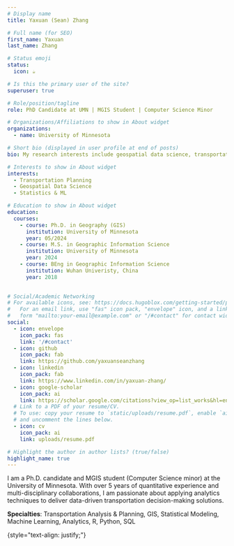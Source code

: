 ```yaml
---
# Display name
title: Yaxuan (Sean) Zhang

# Full name (for SEO)
first_name: Yaxuan
last_name: Zhang

# Status emoji
status:
  icon: ☕️

# Is this the primary user of the site?
superuser: true

# Role/position/tagline
role: PhD Candidate at UMN | MGIS Student | Computer Science Minor

# Organizations/Affiliations to show in About widget
organizations:
  - name: University of Minnesota

# Short bio (displayed in user profile at end of posts)
bio: My research interests include geospatial data science, transportation planning, and GeoAI.

# Interests to show in About widget
interests:
  - Transportation Planning
  - Geospatial Data Science
  - Statistics & ML

# Education to show in About widget
education:
  courses:
    - course: Ph.D. in Geography (GIS)
      institution: University of Minnesota
      year: 05/2024
    - course: M.S. in Geographic Information Science
      institution: University of Minnesota
      year: 2024 
    - course: BEng in Geographic Information Science
      institution: Wuhan Univeristy, China
      year: 2018

        
# Social/Academic Networking
# For available icons, see: https://docs.hugoblox.com/getting-started/page-builder/#icons
#   For an email link, use "fas" icon pack, "envelope" icon, and a link in the
#   form "mailto:your-email@example.com" or "/#contact" for contact widget.
social:
  - icon: envelope
    icon_pack: fas
    link: '/#contact'
  - icon: github
    icon_pack: fab
    link: https://github.com/yaxuanseanzhang
  - icon: linkedin
    icon_pack: fab
    link: https://www.linkedin.com/in/yaxuan-zhang/
  - icon: google-scholar
    icon_pack: ai
    link: https://scholar.google.com/citations?view_op=list_works&hl=en&hl=en&user=Lyir6-cAAAAJ
  # Link to a PDF of your resume/CV.
  # To use: copy your resume to `static/uploads/resume.pdf`, enable `ai` icons in `params.yaml`,
  # and uncomment the lines below.
  - icon: cv
    icon_pack: ai
    link: uploads/resume.pdf

# Highlight the author in author lists? (true/false)
highlight_name: true
---
```


I am a Ph.D. candidate and MGIS student (Computer Science minor) at the University of Minnesota. With over 5 years of quantitative experience and multi-disciplinary collaborations, I am passionate about applying analytics techniques to deliver data-driven transportation decision-making solutions.

<b>Specialties</b>: Transportation Analysis & Planning, GIS, Statistical Modeling, Machine Learning, Analytics, R, Python, SQL

{style="text-align: justify;"}
